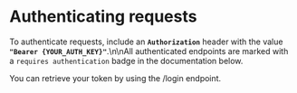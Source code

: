 # Authenticating requests

To authenticate requests, include an **`Authorization`** header with the value **`"Bearer {YOUR_AUTH_KEY}"`**.\n\nAll authenticated endpoints are marked with a `requires authentication` badge in the documentation below.

You can retrieve your token by using the /login endpoint.
